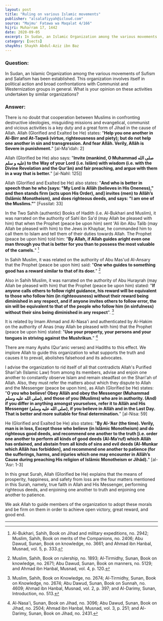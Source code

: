 ```yaml
---
layout: post
title: "Ruling on various Islamic movements"
publisher: "alsalafiyyah@icloud.com"
source: "Majmu' Fatawa wa Maqalat 4/166"
hijri: Muharram 17, 1442
date: 2020-09-05
excerpt: In Sudan, an Islamic Organization among the various movements of Sufism and Salafism has been established.
category: [sects]
shaykhs: Shaykh Abdul-Aziz ibn Baz
---
```


### Question: 
In Sudan, an Islamic Organization among the various movements of Sufism and Salafism has been established. This organization involves itself in political action and broad confrontations with Communist and Westernization groups in general. What is your opinion on these activities undertaken by similar organizations? 

### Answer:
There is no doubt that cooperation between Muslims in confronting destructive ideologies, misguiding missions and evangelical, communist and vicious activities is a key duty and a great form of Jihad in the cause of Allah. Allah (Glorified and Exalted be He) states: "**Help you one another in Al-Birr and At-Taqwâ (virtue, righteousness and piety); but do not help one another in sin and transgression. And fear Allâh. Verily, Allâh is Severe in punishment.**" [al-Ma'idah: 2] 

Allah (Glorified be He) also says: "**Invite (mankind, O Muhammad صلى الله عليه و سلم) to the Way of your Lord (i.e. Islâm) with wisdom (i.e. with the Divine Revelation and the Qur’ân) and fair preaching, and argue with them in a way that is better.**" [al-Nahl: 125]]

Allah (Glorified and Exalted be He) also states: "**And who is better in speech than he who [says: "My Lord is Allâh (believes in His Oneness)," and then stands firm (acts upon His Order), and] invites (men) to Allâh’s (Islâmic Monotheism), and does righteous deeds, and says: "I am one of the Muslims."**" [Fussilat: 33]

In the Two Sahih (authentic) Books of Hadith (i.e. Al-Bukhari and Muslim), it was narrated on the authority of Sahl ibn Sa'd (may Allah be pleased with him) that when the Prophet (peace be upon him) sent 'Ali ibn Abu Talib (may Allah be pleased with him) to the Jews in Khaybar, he commanded him to call them to Islam and tell them of their duties towards Allah. The Prophet (peace be upon him) told him: "**By Allah, if Allah guides aright even one man through you that is better for you than to possess the most valuable of the camels.**" [^1]

In Sahih Muslim, it was related on the authority of Abu Mas'ud Al-Ansary that the Prophet (peace be upon him) said: "**One who guides to something good has a reward similar to that of its doer.**" [^2]

Also in Sahih Muslim, it was narrated on the authority of Abu Hurayrah (may Allah be pleased with him) that the Prophet (peace be upon him) stated: "**If anyone calls others to follow right guidance, his reward will be equivalent to those who follow him (in righteousness) without their reward being diminished in any respect, and if anyone invites others to follow error, the sin will be equivalent to that of the people who follow him (in sinfulness) without their sins being diminished in any respect**". [^3]

It is related by Imam Ahmad and Al-Nasa'i and authenticated by Al-Hakim on the authority of Anas (may Allah be pleased with him) that the Prophet (peace be upon him) stated: "**Use your property, your persons and your tongues in striving against the Mushrikun.**" [^4]

There are many Ayahs (Qur'anic verses) and Hadiths to this effect. We implore Allah to guide this organization to what supports the truth and causes it to prevail, abolishes falsehood and its advocates.

I advise the organization to rid itself of all that contradicts Allah's Purified Shari'ah (Islamic Law) from among its members, advise and enjoin one another to constantly observe Islam and remain steadfast on the Shari'ah of Allah. Also, they must refer the matters about which they dispute to Allah and the Messenger (peace be upon him), as Allah (Glorified be He) states: "**O you who believe! Obey Allâh and obey the Messenger (Muhammad صلى الله عليه وسلم), and those of you (Muslims) who are in authority. (And) if you differ in anything amongst yourselves, refer it to Allâh and His Messenger (صلى الله عليه وسلم), if you believe in Allâh and in the Last Day. That is better and more suitable for final determination.**" [al-Nisa: 59]

He (Glorified and Exalted be He) also states: "**By Al-‘Asr (the time). Verily, man is in loss, Except those who believe (in Islâmic Monotheism) and do righteous good deeds, and recommend one another to the truth [i.e. order one another to perform all kinds of good deeds (Al-Ma‘ruf) which Allâh has ordained, and abstain from all kinds of sins and evil deeds (Al-Munkar which Allâh has forbidden], and recommend one another to patience (for the sufferings, harms, and injuries which one may encounter in Allâh’s Cause during preaching His religion of Islâmic Monotheism or Jihâd).**" [al-'Asr: 1-3]
 
In this great Surah, Allah (Glorified be He) explains that the means of prosperity, happiness, and safety from loss are the four matters mentioned in this Surah, namely, true faith in Allah and His Messenger, performing righteous deeds, and enjoining one another to truth and enjoining one another to patience.

We ask Allah to guide members of the organization to adopt these morals and be firm on them in order to achieve open victory, great reward, and good end. 

---

[^1]: Al-Bukhari, Sahih, Book on Jihad and military expeditions, no. 2942; Muslim, Sahih, Book on merits of the Companions, no. 2406; Abu Dawud, Sunan, Book on knowledge, no. 3661; and Ahmad ibn Hanbal, Musnad, vol. 5, p. 333.
[^2]: Muslim, Sahih, Book on rulership, no. 1893; Al-Tirmidhy, Sunan, Book on knowledge, no. 2671; Abu Dawud, Sunan, Book on manners, no. 5129; and Ahmad ibn Hanbal, Musnad, vol. 4, p. 120.
[^3]: Muslim, Sahih, Book on Knowledge, no. 2674; Al-Tirmidhy, Sunan, Book on Knowledge, no. 2674; Abu Dawud, Sunan, Book on Sunnah, no. 4609; Ahmad ibn Hanbal, Musnad, vol. 2, p. 397; and Al-Darimy, Sunan, Introduction, no. 513.
[^4]: Al-Nasa'i, Sunan, Book on Jihad, no. 3096; Abu Dawud, Sunan, Book on Jihad, no. 2504; Ahmad ibn Hanbal, Musnad, vol. 3, p. 251; and Al-Darimy, Sunan, Book on Jihad, no. 2431.

